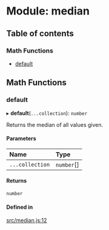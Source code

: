 # Module: median

## Table of contents

### Math Functions

- [default](median.md#default)

## Math Functions

### default

▸ **default**(`...collection`): `number`

Returns the median of all values given.

#### Parameters

| Name | Type |
| :------ | :------ |
| `...collection` | `number`[] |

#### Returns

`number`

#### Defined in

[src/median.js:12](https://github.com/Twipped/js-utils/blob/f2eceb5/src/median.js#L12)
